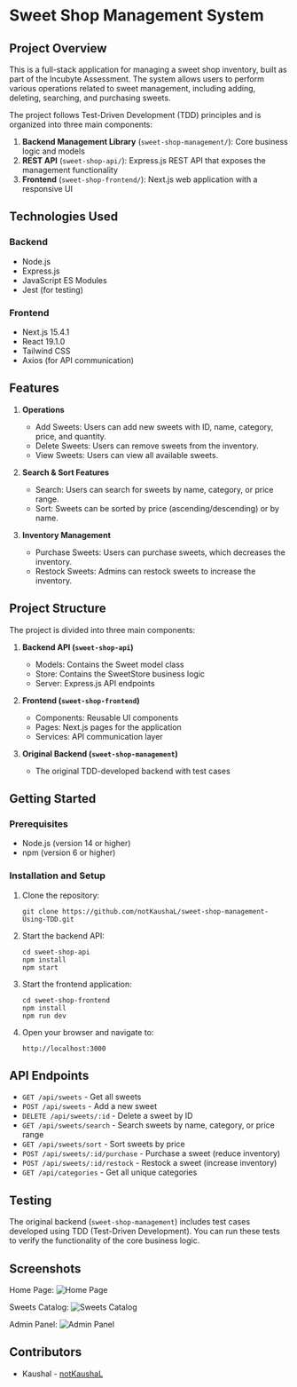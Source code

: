 # Sweet Shop Management System

## Project Overview

This is a full-stack application for managing a sweet shop inventory, built as part of the Incubyte Assessment. The system allows users to perform various operations related to sweet management, including adding, deleting, searching, and purchasing sweets.

The project follows Test-Driven Development (TDD) principles and is organized into three main components:

1. **Backend Management Library** (`sweet-shop-management/`): Core business logic and models
2. **REST API** (`sweet-shop-api/`): Express.js REST API that exposes the management functionality
3. **Frontend** (`sweet-shop-frontend/`): Next.js web application with a responsive UI

## Technologies Used

### Backend
- Node.js
- Express.js
- JavaScript ES Modules
- Jest (for testing)

### Frontend
- Next.js 15.4.1
- React 19.1.0
- Tailwind CSS
- Axios (for API communication)

## Features

1. **Operations**
   - Add Sweets: Users can add new sweets with ID, name, category, price, and quantity.
   - Delete Sweets: Users can remove sweets from the inventory.
   - View Sweets: Users can view all available sweets.

2. **Search & Sort Features**
   - Search: Users can search for sweets by name, category, or price range.
   - Sort: Sweets can be sorted by price (ascending/descending) or by name.

3. **Inventory Management**
   - Purchase Sweets: Users can purchase sweets, which decreases the inventory.
   - Restock Sweets: Admins can restock sweets to increase the inventory.

## Project Structure

The project is divided into three main components:

1. **Backend API (`sweet-shop-api`)**
   - Models: Contains the Sweet model class
   - Store: Contains the SweetStore business logic
   - Server: Express.js API endpoints

2. **Frontend (`sweet-shop-frontend`)**
   - Components: Reusable UI components
   - Pages: Next.js pages for the application
   - Services: API communication layer

3. **Original Backend (`sweet-shop-management`)**
   - The original TDD-developed backend with test cases

## Getting Started

### Prerequisites
- Node.js (version 14 or higher)
- npm (version 6 or higher)

### Installation and Setup

1. Clone the repository:
   ```
   git clone https://github.com/notKaushaL/sweet-shop-management-Using-TDD.git
   ```

2. Start the backend API:
   ```
   cd sweet-shop-api
   npm install
   npm start
   ```

3. Start the frontend application:
   ```
   cd sweet-shop-frontend
   npm install
   npm run dev
   ```

4. Open your browser and navigate to:
   ```
   http://localhost:3000
   ```

## API Endpoints

- `GET /api/sweets` - Get all sweets
- `POST /api/sweets` - Add a new sweet
- `DELETE /api/sweets/:id` - Delete a sweet by ID
- `GET /api/sweets/search` - Search sweets by name, category, or price range
- `GET /api/sweets/sort` - Sort sweets by price
- `POST /api/sweets/:id/purchase` - Purchase a sweet (reduce inventory)
- `POST /api/sweets/:id/restock` - Restock a sweet (increase inventory)
- `GET /api/categories` - Get all unique categories

## Testing

The original backend (`sweet-shop-management`) includes test cases developed using TDD (Test-Driven Development). You can run these tests to verify the functionality of the core business logic.

## Screenshots

Home Page:
![Home Page](path/to/home-screenshot.png)

Sweets Catalog:
![Sweets Catalog](path/to/catalog-screenshot.png)

Admin Panel:
![Admin Panel](path/to/admin-screenshot.png)

## Contributors

- Kaushal - [notKaushaL](https://github.com/notKaushaL)
